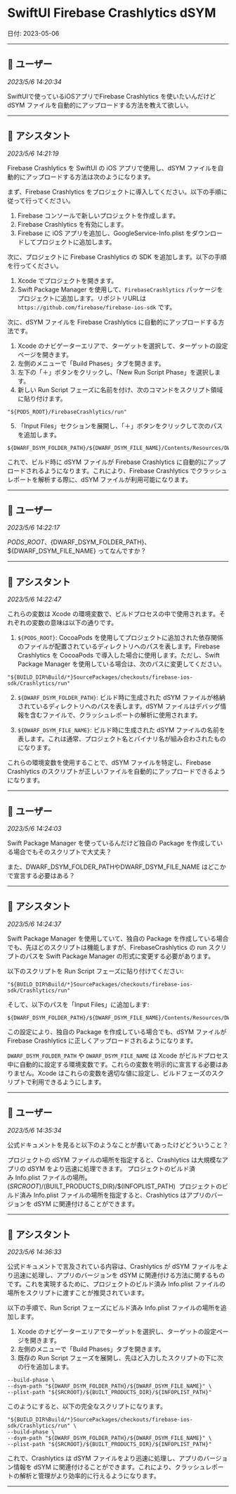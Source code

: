 # SwiftUI Firebase Crashlytics dSYM

日付: 2023-05-06

---

## 👤 ユーザー
*2023/5/6 14:20:34*

SwiftUIで使っているiOSアプリでFirebase Crashlytics を使いたいんだけど dSYM ファイルを自動的にアップロードする方法を教えて欲しい。

---

## 🤖 アシスタント
*2023/5/6 14:21:19*

Firebase Crashlytics を SwiftUI の iOS アプリで使用し、dSYM ファイルを自動的にアップロードする方法は次のようになります。

まず、Firebase Crashlytics をプロジェクトに導入してください。以下の手順に従って行ってください。

1. Firebase コンソールで新しいプロジェクトを作成します。
2. Firebase Crashlytics を有効にします。
3. Firebase に iOS アプリを追加し、GoogleService-Info.plist をダウンロードしてプロジェクトに追加します。

次に、プロジェクトに Firebase Crashlytics の SDK を追加します。以下の手順を行ってください。

1. Xcode でプロジェクトを開きます。
2. Swift Package Manager を使用して、`FirebaseCrashlytics` パッケージをプロジェクトに追加します。リポジトリURLは `https://github.com/firebase/firebase-ios-sdk` です。

次に、dSYM ファイルを Firebase Crashlytics に自動的にアップロードする方法です。

1. Xcode のナビゲーターエリアで、ターゲットを選択して、ターゲットの設定ページを開きます。
2. 左側のメニューで「Build Phases」タブを開きます。
3. 左下の「＋」ボタンをクリックし、「New Run Script Phase」を選択します。
4. 新しい Run Script フェーズに名前を付け、次のコマンドをスクリプト領域に貼り付けます。

```
"${PODS_ROOT}/FirebaseCrashlytics/run"
```

5. 「Input Files」セクションを展開し、「＋」ボタンをクリックして次のパスを追加します。

```
${DWARF_DSYM_FOLDER_PATH}/${DWARF_DSYM_FILE_NAME}/Contents/Resources/DWARF/${TARGET_NAME}
```

これで、ビルド時に dSYM ファイルが Firebase Crashlytics に自動的にアップロードされるようになります。これにより、Firebase Crashlytics でクラッシュレポートを解析する際に、dSYM ファイルが利用可能になります。

---

## 👤 ユーザー
*2023/5/6 14:22:17*

${PODS\_ROOT} 、${DWARF\_DSYM\_FOLDER\_PATH}、${DWARF\_DSYM\_FILE\_NAME} ってなんですか？

---

## 🤖 アシスタント
*2023/5/6 14:22:47*

これらの変数は Xcode の環境変数で、ビルドプロセスの中で使用されます。それぞれの変数の意味は以下の通りです。

1. `${PODS_ROOT}`: CocoaPods を使用してプロジェクトに追加された依存関係のファイルが配置されているディレクトリへのパスを表します。Firebase Crashlytics を CocoaPods で導入した場合に使用します。ただし、Swift Package Manager を使用している場合は、次のパスに変更してください。

```
"${BUILD_DIR%Build/*}SourcePackages/checkouts/firebase-ios-sdk/Crashlytics/run"
```

2. `${DWARF_DSYM_FOLDER_PATH}`: ビルド時に生成された dSYM ファイルが格納されているディレクトリへのパスを表します。dSYM ファイルはデバッグ情報を含むファイルで、クラッシュレポートの解析に使用されます。

3. `${DWARF_DSYM_FILE_NAME}`: ビルド時に生成された dSYM ファイルの名前を表します。これは通常、プロジェクト名とバイナリ名が組み合わされたものになります。

これらの環境変数を使用することで、dSYM ファイルを特定し、Firebase Crashlytics のスクリプトが正しいファイルを自動的にアップロードできるようになります。

---

## 👤 ユーザー
*2023/5/6 14:24:03*

Swift Package Manager を使っているんだけど独自の Package を作成している場合でもそのスクリプトで大丈夫？

また、DWARF\_DSYM\_FOLDER\_PATHやDWARF\_DSYM\_FILE\_NAME はどこかで宣言する必要はある？

---

## 🤖 アシスタント
*2023/5/6 14:24:37*

Swift Package Manager を使用していて、独自の Package を作成している場合でも、先ほどのスクリプトは機能しますが、FirebaseCrashlytics の run スクリプトのパスを Swift Package Manager の形式に変更する必要があります。

以下のスクリプトを Run Script フェーズに貼り付けてください:

```
"${BUILD_DIR%Build/*}SourcePackages/checkouts/firebase-ios-sdk/Crashlytics/run"
```

そして、以下のパスを「Input Files」に追加します:

```
${DWARF_DSYM_FOLDER_PATH}/${DWARF_DSYM_FILE_NAME}/Contents/Resources/DWARF/${TARGET_NAME}
```

この設定により、独自の Package を作成している場合でも、dSYM ファイルが Firebase Crashlytics に正しくアップロードされるようになります。

`DWARF_DSYM_FOLDER_PATH` や `DWARF_DSYM_FILE_NAME` は Xcode がビルドプロセス中に自動的に設定する環境変数です。これらの変数を明示的に宣言する必要はありません。Xcode はこれらの変数を適切な値に設定し、ビルドフェーズのスクリプトで利用できるようにします。

---

## 👤 ユーザー
*2023/5/6 14:35:34*

公式ドキュメントを見ると以下のようなことが書いてあったけどどういうこと？

プロジェクトの dSYM ファイルの場所を指定すると、Crashlytics は大規模なアプリの dSYM をより迅速に処理できます。
プロジェクトのビルド済み Info.plist ファイルの場所。  $(SRCROOT)/$(BUILT\_PRODUCTS\_DIR)/$(INFOPLIST\_PATH)  プロジェクトのビルド済み Info.plist ファイルの場所を指定すると、Crashlytics はアプリのバージョンを dSYM に関連付けることができます。

---

## 🤖 アシスタント
*2023/5/6 14:36:33*

公式ドキュメントで言及されている内容は、Crashlytics が dSYM ファイルをより迅速に処理し、アプリのバージョンを dSYM に関連付ける方法に関するものです。これを実現するために、プロジェクトのビルド済み Info.plist ファイルの場所をスクリプトに渡すことが推奨されています。

以下の手順で、Run Script フェーズにビルド済み Info.plist ファイルの場所を追加します。

1. Xcode のナビゲーターエリアでターゲットを選択し、ターゲットの設定ページを開きます。
2. 左側のメニューで「Build Phases」タブを開きます。
3. 既存の Run Script フェーズを展開し、先ほど入力したスクリプトの下に次の行を追加します。

```
--build-phase \
--dsym-path "${DWARF_DSYM_FOLDER_PATH}/${DWARF_DSYM_FILE_NAME}" \
--plist-path "${SRCROOT}/${BUILT_PRODUCTS_DIR}/${INFOPLIST_PATH}"
```

このようにすると、以下の完全なスクリプトになります。

```
"${BUILD_DIR%Build/*}SourcePackages/checkouts/firebase-ios-sdk/Crashlytics/run" \
--build-phase \
--dsym-path "${DWARF_DSYM_FOLDER_PATH}/${DWARF_DSYM_FILE_NAME}" \
--plist-path "${SRCROOT}/${BUILT_PRODUCTS_DIR}/${INFOPLIST_PATH}"
```

これで、Crashlytics は dSYM ファイルをより迅速に処理し、アプリのバージョン情報を dSYM に関連付けることができます。これにより、クラッシュレポートの解析と管理がより効率的に行えるようになります。

---
